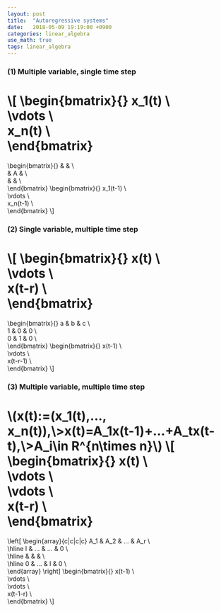 ```yaml
---
layout: post
title:  "Autoregressive systems"
date:   2018-05-09 19:19:00 +0900
categories: linear_algebra
use_math: true
tags: linear_algebra
---
```

### (1) Multiple variable, single time step
\\[
\begin{bmatrix}{}
	x_1(t)  \\\
	\vdots  \\\
	x_n(t)  \\\
\end{bmatrix}
=
\begin{bmatrix}{}
	& & \\\
	& A & \\\
	& & \\\
\end{bmatrix}
\begin{bmatrix}{}
	x_1(t-1)  \\\
	\vdots  \\\
	x_n(t-1)  \\\
\end{bmatrix}
\\]

### (2) Single variable, multiple time step
\\[
\begin{bmatrix}{}
	x(t)  \\\
	\vdots  \\\
	x(t-r)  \\\
\end{bmatrix}
=
\begin{bmatrix}{}
	a & b & c \\\
	1 & 0 & 0 \\\
	0 & 1 & 0 \\\
\end{bmatrix}
\begin{bmatrix}{}
	x(t-1)  \\\
	\vdots  \\\
	x(t-r-1)  \\\
\end{bmatrix}
\\]

### (3) Multiple variable, multiple time step
\\(x(t):=(x_1(t),..., x_n(t)),\\>x(t)=A_1x(t-1)+...+A_tx(t-t),\\>A_i\in R^\{n\times n\}\\)
\\[
\begin{bmatrix}{}
	x(t)  \\\
	\vdots  \\\
	\vdots  \\\
	x(t-r)  \\\
\end{bmatrix}
=
\left[
	\begin{array}{c|c|c|c}
	A_1 & A_2 & ... & A_r \\\
	\hline
	I & ... & ... & 0 \\\
	\hline
	& & & \\\
	\hline
	0 & ... & I & 0 \\\
	\end{array}
\right]
\begin{bmatrix}{}
	x(t-1)  \\\
	\vdots  \\\
	\vdots  \\\
	x(t-1-r)  \\\
\end{bmatrix}
\\]

